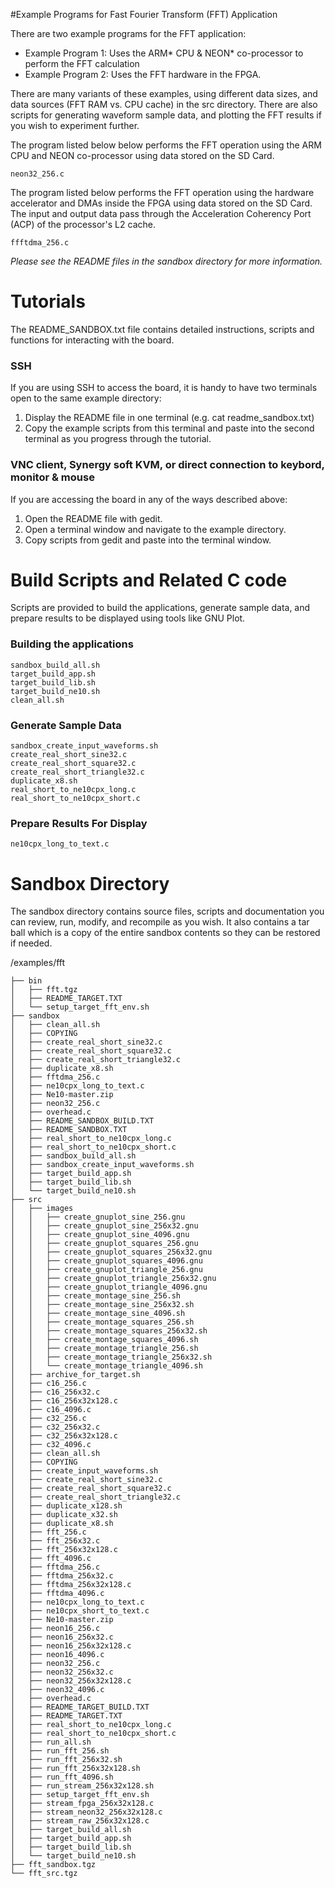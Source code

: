 #Example Programs for Fast Fourier Transform (FFT) Application

There are two example programs for the FFT application:

* Example Program 1: Uses the ARM\* CPU & NEON\* co-processor to perform the FFT calculation
* Example Program 2: Uses the FFT hardware in the FPGA.

There are many variants of these examples, using different data sizes, and data sources (FFT RAM vs. CPU cache) in the src directory. There are also scripts for generating waveform sample data, and plotting the FFT results if you wish to experiment further.

The program listed below below performs the FFT operation using the ARM CPU and NEON co-processor using data stored on the SD Card.
 
```  
neon32_256.c
``` 
 
The program listed below performs the FFT operation using the hardware accelerator and DMAs inside the FPGA using data stored on the SD Card. The input and output data pass through the Acceleration Coherency Port (ACP) of the processor's L2 cache.

``` 
ffftdma_256.c
``` 
 
*Please see the README files in the sandbox directory for more information.*
 
 
# Tutorials
 
The README_SANDBOX.txt file contains detailed instructions, scripts and functions for interacting with the board.

### SSH

If you are using SSH to access the board, it is handy to have two terminals open to the same example directory:

1. Display the README file in one terminal (e.g. cat readme_sandbox.txt)
1. Copy the example scripts from this terminal and paste into the second terminal as you progress through the tutorial.

### VNC client, Synergy soft KVM, or direct connection to keybord, monitor & mouse

If you are accessing the board in any of the ways described above:

1. Open the README file with gedit.
1. Open a terminal window and navigate to the example directory.
1. Copy scripts from gedit and paste into the terminal window.
 
 
# Build Scripts and Related C code

Scripts are provided to build the applications, generate sample data, and prepare results to be displayed using tools like GNU Plot.
 
### Building the applications
```
sandbox_build_all.sh
target_build_app.sh
target_build_lib.sh
target_build_ne10.sh
clean_all.sh

``` 
### Generate Sample Data
```
sandbox_create_input_waveforms.sh
create_real_short_sine32.c
create_real_short_square32.c
create_real_short_triangle32.c
duplicate_x8.sh
real_short_to_ne10cpx_long.c
real_short_to_ne10cpx_short.c
```
### Prepare Results For Display
```
ne10cpx_long_to_text.c
```
 
 
# Sandbox Directory

The sandbox directory contains source files, scripts and documentation you can review, run, modify, and recompile as you wish. It also contains a tar ball which is a copy of the entire sandbox contents so they can be restored if needed.
 
 
/examples/fft

```
├── bin
│   ├── fft.tgz
│   ├── README_TARGET.TXT
│   └── setup_target_fft_env.sh
├── sandbox
│   ├── clean_all.sh
│   ├── COPYING
│   ├── create_real_short_sine32.c
│   ├── create_real_short_square32.c
│   ├── create_real_short_triangle32.c
│   ├── duplicate_x8.sh
│   ├── fftdma_256.c
│   ├── ne10cpx_long_to_text.c
│   ├── Ne10-master.zip
│   ├── neon32_256.c
│   ├── overhead.c
│   ├── README_SANDBOX_BUILD.TXT
│   ├── README_SANDBOX.TXT
│   ├── real_short_to_ne10cpx_long.c
│   ├── real_short_to_ne10cpx_short.c
│   ├── sandbox_build_all.sh
│   ├── sandbox_create_input_waveforms.sh
│   ├── target_build_app.sh
│   ├── target_build_lib.sh
│   └── target_build_ne10.sh
├── src
│   ├── images
│   │   ├── create_gnuplot_sine_256.gnu
│   │   ├── create_gnuplot_sine_256x32.gnu
│   │   ├── create_gnuplot_sine_4096.gnu
│   │   ├── create_gnuplot_squares_256.gnu
│   │   ├── create_gnuplot_squares_256x32.gnu
│   │   ├── create_gnuplot_squares_4096.gnu
│   │   ├── create_gnuplot_triangle_256.gnu
│   │   ├── create_gnuplot_triangle_256x32.gnu
│   │   ├── create_gnuplot_triangle_4096.gnu
│   │   ├── create_montage_sine_256.sh
│   │   ├── create_montage_sine_256x32.sh
│   │   ├── create_montage_sine_4096.sh
│   │   ├── create_montage_squares_256.sh
│   │   ├── create_montage_squares_256x32.sh
│   │   ├── create_montage_squares_4096.sh
│   │   ├── create_montage_triangle_256.sh
│   │   ├── create_montage_triangle_256x32.sh
│   │   └── create_montage_triangle_4096.sh
│   ├── archive_for_target.sh
│   ├── c16_256.c
│   ├── c16_256x32.c
│   ├── c16_256x32x128.c
│   ├── c16_4096.c
│   ├── c32_256.c
│   ├── c32_256x32.c
│   ├── c32_256x32x128.c
│   ├── c32_4096.c
│   ├── clean_all.sh
│   ├── COPYING
│   ├── create_input_waveforms.sh
│   ├── create_real_short_sine32.c
│   ├── create_real_short_square32.c
│   ├── create_real_short_triangle32.c
│   ├── duplicate_x128.sh
│   ├── duplicate_x32.sh
│   ├── duplicate_x8.sh
│   ├── fft_256.c
│   ├── fft_256x32.c
│   ├── fft_256x32x128.c
│   ├── fft_4096.c
│   ├── fftdma_256.c
│   ├── fftdma_256x32.c
│   ├── fftdma_256x32x128.c
│   ├── fftdma_4096.c
│   ├── ne10cpx_long_to_text.c
│   ├── ne10cpx_short_to_text.c
│   ├── Ne10-master.zip
│   ├── neon16_256.c
│   ├── neon16_256x32.c
│   ├── neon16_256x32x128.c
│   ├── neon16_4096.c
│   ├── neon32_256.c
│   ├── neon32_256x32.c
│   ├── neon32_256x32x128.c
│   ├── neon32_4096.c
│   ├── overhead.c
│   ├── README_TARGET_BUILD.TXT
│   ├── README_TARGET.TXT
│   ├── real_short_to_ne10cpx_long.c
│   ├── real_short_to_ne10cpx_short.c
│   ├── run_all.sh
│   ├── run_fft_256.sh
│   ├── run_fft_256x32.sh
│   ├── run_fft_256x32x128.sh
│   ├── run_fft_4096.sh
│   ├── run_stream_256x32x128.sh
│   ├── setup_target_fft_env.sh
│   ├── stream_fpga_256x32x128.c
│   ├── stream_neon32_256x32x128.c
│   ├── stream_raw_256x32x128.c
│   ├── target_build_all.sh
│   ├── target_build_app.sh
│   ├── target_build_lib.sh
│   └── target_build_ne10.sh
├── fft_sandbox.tgz
└── fft_src.tgz
 ```
